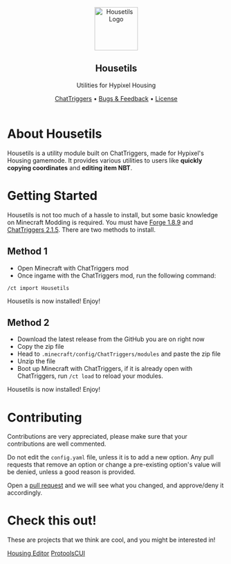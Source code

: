 <div align="center">
    <img src="https://i.imgur.com/eAF8g0p.png" alt="Housetils Logo" width="100" height="100">
    <h2>Housetils</h2>
    <p>Utilities for Hypixel Housing</p>
    <a href="https://www.chattriggers.com/modules/v/Housetils">ChatTriggers</a>
    •
    <a href="https://github.com/NoahTheNerd/Housetils/issues">Bugs & Feedback</a>
    •
    <a href="./LICENSE">License</a>
</div>
<br>

# About Housetils
Housetils is a utility module built on ChatTriggers, made for Hypixel's Housing gamemode.
It provides various utilities to users like **quickly copying coordinates** and **editing item NBT**.

# Getting Started
Housetils is not too much of a hassle to install, but some basic knowledge on Minecraft Modding is required. You must have [Forge 1.8.9](https://files.minecraftforge.net/net/minecraftforge/forge/index_1.8.9.html) and [ChatTriggers 2.1.5](https://chattriggers.com). There are two methods to install.

## Method 1
- Open Minecraft with ChatTriggers mod
- Once ingame with the ChatTriggers mod, run the following command:
```
/ct import Housetils
```
Housetils is now installed! Enjoy!
## Method 2
- Download the latest release from the GitHub you are on right now
- Copy the zip file
- Head to `.minecraft/config/ChatTriggers/modules` and paste the zip file
- Unzip the file
- Boot up Minecraft with ChatTriggers, if it is already open with ChatTriggers, run `/ct load` to reload your modules.

Housetils is now installed! Enjoy!
# Contributing
Contributions are very appreciated, please make sure that your contributions are well commented. 

Do not edit the `config.yaml` file, unless it is to add a new option. Any pull requests that remove an option or change a pre-existing option's value will be denied, unless a good reason is provided.

Open a [pull request](https://github.com/noahthenerd/housetils/pull) and we will see what you changed, and approve/deny it accordingly.
# Check this out!
These are projects that we think are cool, and you might be interested in!

[Housing Editor](https://github.com/ImaDoofus/HousingEditor)
[ProtoolsCUI](https://www.chattriggers.com/modules/v/ProtoolsCUI)
